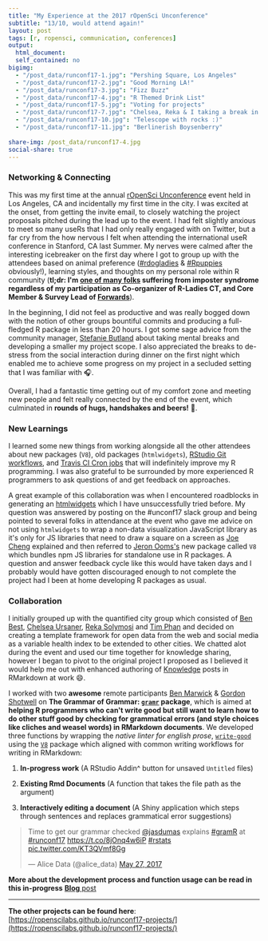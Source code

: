 ```yaml
---
title: "My Experience at the 2017 rOpenSci Unconference"
subtitle: "13/10, would attend again!"
layout: post
tags: [r, ropensci, communication, conferences]
output: 
  html_document: 
  self_contained: no
bigimg: 
  - "/post_data/runconf17-1.jpg": "Pershing Square, Los Angeles"
  - "/post_data/runconf17-2.jpg": "Good Morning LA!"
  - "/post_data/runconf17-3.jpg": "Fizz Buzz"
  - "/post_data/runconf17-4.jpg": "R Themed Drink List"
  - "/post_data/runconf17-5.jpg": "Voting for projects"
  - "/post_data/runconf17-7.jpg": "Chelsea, Reka & I taking a break in the park!"
  - "/post_data/runconf17-10.jpg": "Telescope with rocks :)"
  - "/post_data/runconf17-11.jpg": "Berlinerish Boysenberry"
  
share-img: /post_data/runconf17-4.jpg
social-share: true
---
```





### Networking & Connecting

This was my first time at the annual [rOpenSci Unconference](http://unconf17.ropensci.org/) event held in Los Angeles, CA and incidentally my first time in the city. I was excited at the onset, from getting the invite email, to closely watching the project proposals pitched during the lead up to the event. I had felt slightly anxious to meet so many useRs that I had only really engaged with on Twitter, but a far cry from the how nervous I felt when attending the international useR conference in Stanford, CA last Summer. My nerves were calmed after the interesting icebreaker on the first day where I got to group up with the attendees based on animal preference ([#rdogladies](https://twitter.com/search?q=%23rdogladies) & [#Rpuppies](https://twitter.com/jasdumas/status/644555140507258880) obviously!), learning styles, and thoughts on my personal role within R community (**tl;dr: I'm [one of many folks](https://twitter.com/kopshtik/status/867786243911819264) suffering from imposter syndrome regardless of my participation as Co-organizer of R-Ladies CT, and Core Member & Survey Lead of [Forwards](http://forwards.github.io/)**). 

In the beginning, I did not feel as productive and was really bogged down with the notion of other groups bountiful commits and producing a full-fledged R package in less than 20 hours. I got some sage advice from the community manager, [Stefanie Butland](https://twitter.com/stefaniebutland) about taking mental breaks and developing a smaller my project scope. I also appreciated the breaks to de-stress from the social interaction during dinner on the first night which enabled me to achieve some progress on my project in a secluded setting that I was familiar with 🎧.

Overall, I had a fantastic time getting out of my comfort zone and meeting new people and felt really connected by the end of the event, which culminated in **rounds of hugs, handshakes and beers!** 🍺.


### New Learnings

I learned some new things from working alongside all the other attendees about new packages (`V8`), old packages (`htmlwidgets`), [RStudio Git workflows](http://r-bio.github.io/intro-git-rstudio/), and [Travis CI Cron jobs](https://docs.travis-ci.com/user/cron-jobs/) that will indefinitely improve my R programming. I was also grateful to be surrounded by more experienced R programmers to ask questions of and get feedback on approaches. 

A great example of this collaboration was when I encountered roadblocks in generating an [htmlwidgets](http://www.htmlwidgets.org/) which I have unsuccessfully tried before. My question was answered by posting on the #unconf17 slack group and being pointed to several folks in attendance at the event who gave me advice on not using `htmlwidgets` to wrap a non-data visualization JavaScript library as it's only for JS libraries that need to draw a square on a screen as [Joe Cheng](https://twitter.com/jcheng) explained and then referred to [Jeron Ooms's](https://twitter.com/opencpu) new package called `V8` which bundles npm JS libraries for standalone use in R packages. A question and answer feedback cycle like this would have taken days and I probably would have gotten discouraged enough to not complete the project had I been at home developing R packages as usual. 

### Collaboration

I initially grouped up with the quantified city group which consisted of [Ben Best](https://twitter.com/ben_d_best), [Chelsea Ursaner](https://twitter.com/pwnerchelsea), [Reka Solymosi](https://twitter.com/r_solymosi) and [Tim Phan](https://twitter.com/timothy_phan) and decided on creating a template framework for open data from the web and social media as a variable health index to be extended to other cities. We chatted alot during the event and used our time together for knowledge sharing, however I began to pivot to the original project I proposed as I believed it would help me out with enhanced authoring of [Knowledge](https://github.com/airbnb/knowledge-repo) posts in RMarkdown at work 😄.

I worked with two **awesome** remote participants [Ben Marwick](https://twitter.com/benmarwick) & [Gordon Shotwell](https://twitter.com/gshotwell) on **The Grammar of Grammar: [`gramr`](https://ropenscilabs.github.io/gramr/) package**, which is aimed at **helping R programmers who can't write good but still want to learn how to do other stuff good by checking for grammatical errors (and style choices like cliches and weasel words) in RMarkdown documents**. We developed three functions by wrapping the *native linter for english prose*, [`write-good`](https://github.com/btford/write-good) using the [`V8`](https://CRAN.R-project.org/package=V8) package which aligned with common writing workflows for writing in RMarkdown:

1. **In-progress work** (A RStudio Addin^ button for unsaved `Untitled` files)

2. **Existing Rmd Documents** (A function that takes the file path as the argument)

3. **Interactively editing a document** (A Shiny application which steps through sentences and replaces grammatical error suggestions)

<blockquote class="twitter-tweet" data-lang="en"><p lang="en" dir="ltr">Time to get our grammar checked  <a href="https://twitter.com/jasdumas">@jasdumas</a> explains <a href="https://twitter.com/hashtag/gramR?src=hash">#gramR</a> at <a href="https://twitter.com/hashtag/runconf17?src=hash">#runconf17</a> <a href="https://t.co/8jOnq4w6iP">https://t.co/8jOnq4w6iP</a> <a href="https://twitter.com/hashtag/rstats?src=hash">#rstats</a> <a href="https://t.co/KT3QVmf8Gg">pic.twitter.com/KT3QVmf8Gg</a></p>&mdash; Alice Data (@alice_data) <a href="https://twitter.com/alice_data/status/868275329873334272">May 27, 2017</a></blockquote>
<script async src="https://platform.twitter.com/widgets.js" charset="utf-8"></script>

**More about the development process and function usage can be read in this in-progress** [**Blog** post](https://ropenscilabs.github.io/gramr/BLOG.Rmd)


----


**The other projects can be found here**: [https://ropenscilabs.github.io/runconf17-projects/](https://ropenscilabs.github.io/runconf17-projects/)


